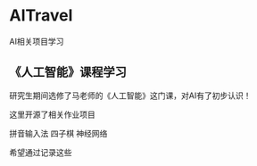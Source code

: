 # AITravel
AI相关项目学习

## 《人工智能》课程学习

研究生期间选修了马老师的《人工智能》这门课，对AI有了初步认识！

这里开源了相关作业项目

拼音输入法
四子棋
神经网络

希望通过记录这些
